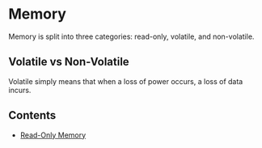 Memory
======

Memory is split into three categories: read-only, volatile, and non-volatile.

## Volatile vs Non-Volatile

Volatile simply means that when a loss of power occurs, a loss of data incurs.

## Contents

- [Read-Only Memory](./rom/)
